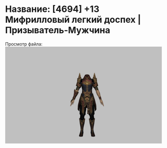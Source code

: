 # Название: [4694] +13 Мифрилловый легкий доспех | Призыватель-Мужчина

Просмотр файла:
![p080021.png](p080021.png)